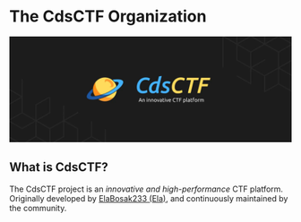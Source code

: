 # The CdsCTF Organization

![Cover](/assets/cover.webp)

## What is CdsCTF?

The CdsCTF project is an _innovative and high-performance_ CTF platform. Originally developed by [ElaBosak233 (Ela)](https://github.com/ElaBosak233), and continuously maintained by the community.